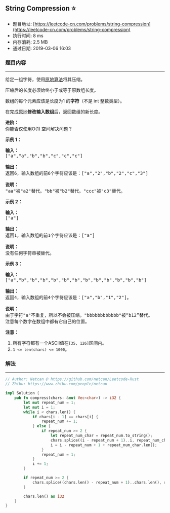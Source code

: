## String Compression :star:
- 题目地址: [https://leetcode-cn.com/problems/string-compression](https://leetcode-cn.com/problems/string-compression)
- 执行时间: 8 ms 
- 内存消耗: 2.5 MB
- 通过日期: 2019-03-06 16:03

### 题目内容
---
<p>给定一组字符，使用<a href="https://baike.baidu.com/item/%E5%8E%9F%E5%9C%B0%E7%AE%97%E6%B3%95">原地算法</a>将其压缩。</p>

<p>压缩后的长度必须始终小于或等于原数组长度。</p>

<p>数组的每个元素应该是长度为1 的<strong>字符</strong>（不是 int 整数类型）。</p>

<p>在完成<a href="https://baike.baidu.com/item/%E5%8E%9F%E5%9C%B0%E7%AE%97%E6%B3%95">原地</a><strong>修改输入数组</strong>后，返回数组的新长度。</p>



<p><strong>进阶：</strong><br />
你能否仅使用O(1) 空间解决问题？</p>



<p><strong>示例 1：</strong></p>

<pre>
<strong>输入：</strong>
["a","a","b","b","c","c","c"]

<strong>输出：</strong>
返回6，输入数组的前6个字符应该是：["a","2","b","2","c","3"]

<strong>说明：</strong>
"aa"被"a2"替代。"bb"被"b2"替代。"ccc"被"c3"替代。
</pre>

<p><strong>示例 2：</strong></p>

<pre>
<strong>输入：</strong>
["a"]

<strong>输出：</strong>
返回1，输入数组的前1个字符应该是：["a"]

<strong>说明：</strong>
没有任何字符串被替代。
</pre>

<p><strong>示例 3：</strong></p>

<pre>
<strong>输入：</strong>
["a","b","b","b","b","b","b","b","b","b","b","b","b"]

<strong>输出：</strong>
返回4，输入数组的前4个字符应该是：["a","b","1","2"]。

<strong>说明：</strong>
由于字符"a"不重复，所以不会被压缩。"bbbbbbbbbbbb"被“b12”替代。
注意每个数字在数组中都有它自己的位置。
</pre>

<p><strong>注意：</strong></p>

<ol>
	<li>所有字符都有一个ASCII值在<code>[35, 126]</code>区间内。</li>
	<li><code>1 <= len(chars) <= 1000</code>。</li>
</ol>


### 解法
---
```rust
// Author: Netcan @ https://github.com/netcan/Leetcode-Rust
// Zhihu: https://www.zhihu.com/people/netcan

impl Solution {
    pub fn compress(chars: &mut Vec<char>) -> i32 {
        let mut repeat_num = 1;
        let mut i = 1;
        while i < chars.len() {
            if chars[i - 1] == chars[i] {
                repeat_num += 1;
            } else {
                if repeat_num >= 2 {
                    let repeat_num_char = repeat_num.to_string();
                    chars.splice((i - repeat_num + 1)..i, repeat_num_char.chars());
                    i = i - repeat_num + 1 + repeat_num_char.len();
                }
                repeat_num = 1;
            }
            i += 1;
        }

        if repeat_num >= 2 {
            chars.splice((chars.len() - repeat_num + 1)..chars.len(), repeat_num.to_string().chars());
        }

        chars.len() as i32
    }
}


```